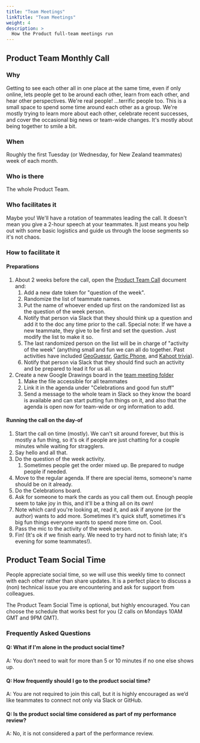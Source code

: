 ```yaml
---
title: "Team Meetings"
linkTitle: "Team Meetings"
weight: 4
description: >
  How the Product full-team meetings run
---
```


## Product Team Monthly Call

### Why
Getting to see each other all in one place at the same time, even if only online, lets people get to be around each other, learn from each other, and hear other perspectives. We're real people! ...terrific people too. This is a small space to spend some time around each other as a group. We're mostly trying to learn more about each other, celebrate recent successes, and cover the occasional big news or team-wide changes. It's mostly about being together to smile a bit.  

### When
Roughly the first Tuesday (or Wednesday, for New Zealand teammates) week of each month.

### Who is there
The whole Product Team.

### Who facilitates it
Maybe you! We'll have a rotation of teammates leading the call. It doesn't mean you give a 2-hour speech at your teammates. It just means you help out with some basic logistics and guide us through the loose segments so it's not chaos. 

### How to facilitate it
#### Preparations
1. About 2 weeks before the call, open the [Product Team Call](https://docs.google.com/document/d/14AuJ7SerLuOPESBjQlJqpBtzwSAoVf5ykTT7fjyJBT0/edit#heading=h.tpmdaeagi9ap) document and:
    1. Add a new date token for "question of the week".
    1. Randomize the list of teammate names.
    1. Put the name of whoever ended up first on the randomized list as the question of the week person.
    1. Notify that person via Slack that they should think up a question and add it to the doc any time prior to the call. Special note: If we have a new teammate, they give to be first and set the question. Just modify the list to make it so.
    1. The last randomized person on the list will be in charge of "activity of the week" (anything small and fun we can all do together. Past activities have included [GeoGuessr](https://www.geoguessr.com/), [Gartic Phone](https://garticphone.com/), and [Kahoot trivia](https://kahoot.com/)).
    1. Notify that person via Slack that they should find such an activity and be prepared to lead it for us all. 
1. Create a new Google Drawings board in the [team meeting folder](https://drive.google.com/drive/folders/1jV-8APqEQ85MOr1Irc4vRKRuKZOmI1r_)
    1. Make the file accessible for all teammates
    1. Link it in the agenda under "Celebrations and good fun stuff"
    1. Send a message to the whole team in Slack so they know the board is available and can start putting fun things on it, and also that the agenda is open now for team-wide or org information to add.

#### Running the call on the day-of
1. Start the call on time (mostly). We can't sit around forever, but this is mostly a fun thing, so it's ok if people are just chatting for a couple minutes while waiting for stragglers.
1. Say hello and all that.
1. Do the question of the week activity.
    1. Sometimes people get the order mixed up. Be prepared to nudge people if needed.
1. Move to the regular agenda. If there are special items, someone's name should be on it already.
1. Do the Celebrations board.
  1. Ask for someone to mark the cards as you call them out. Enough people seem to take joy in this, and it'll be a thing all on its own!
  1. Note which card you're looking at, read it, and ask if anyone (or the author) wants to add more. Sometimes it's quick stuff, sometimes it's big fun things everyone wants to spend more time on. Cool.
1. Pass the mic to the activity of the week person.
1. Fin! (It's ok if we finish early. We need to try hard not to finish late; it's evening for some teammates!).  

## Product Team Social Time
People appreciate social time, so we will use this weekly time to connect with each other rather than share updates. It is a perfect place to discuss a (non) technical issue you are encountering and ask for support from colleagues.

The Product Team Social Time is optional, but highly encouraged. You can choose the schedule that works best for you (2 calls on Mondays 10AM GMT and 9PM GMT).

### Frequently Asked Questions

#### Q: What if I'm alone in the product social time? 
A: You don’t need to wait for more than 5 or 10 minutes if no one else shows up.

#### Q: How frequently should I go to the product social time?
A: You are not required to join this call, but it is highly encouraged as we’d like teammates to connect not only via Slack or GitHub.

#### Q: Is the product social time considered as part of my performance review?
A: No, it is not considered a part of the performance review.
